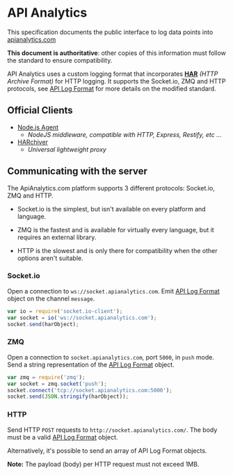 # API Analytics

This specification documents the public interface to log data points into [apianalytics.com](http://apianalytics.com)

**This document is authoritative**: other copies of this information must follow the standard to ensure compatibility.

API Analytics uses a custom logging format that incorporates [**HAR**](http://www.softwareishard.com/blog/har-12-spec/) *(HTTP Archive Format)* for HTTP logging.
It supports the Socket.io, ZMQ and HTTP protocols, see [API Log Format](format.md) for more details on the modified standard.

## Official Clients

- [Node.js Agent](https://github.com/APIAnalytics/node-agent)
  - *NodeJS middleware, compatible with HTTP, Express, Restify, etc ...*
- [HARchiver](https://github.com/APIAnalytics/HARchiver)
  - *Universal lightweight proxy*

## Communicating with the server

The ApiAnalytics.com platform supports 3 different protocols: Socket.io, ZMQ and HTTP.

- Socket.io is the simplest, but isn't available on every platform and language.

- ZMQ is the fastest and is available for virtually every language, but it requires an external library.

- HTTP is the slowest and is only there for compatibility when the other options aren't suitable.

### Socket.io

Open a connection to `ws://socket.apianalytics.com`. Emit [API Log Format](format.md) object on the channel `message`.

```js
var io = require('socket.io-client');
var socket = io('ws://socket.apianalytics.com');
socket.send(harObject);
```

### ZMQ

Open a connection to `socket.apianalytics.com`, port `5000`, in `push` mode. Send a string representation of the [API Log Format](format.md) object.

```js
var zmq = require('zmq');
var socket = zmq.socket('push');
socket.connect('tcp://socket.apianalytics.com:5000');
socket.send(JSON.stringify(harObject));
```

### HTTP

Send HTTP `POST` requests to `http://socket.apianalytics.com/`. The body must be a valid [API Log Format](format.md) object.

Alternatively, it's possible to send an array of API Log Format objects.

**Note:** The payload (body) per HTTP request must not exceed 1MB.
